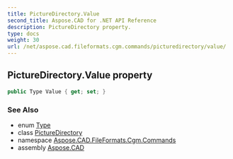 ```yaml
---
title: PictureDirectory.Value
second_title: Aspose.CAD for .NET API Reference
description: PictureDirectory property. 
type: docs
weight: 30
url: /net/aspose.cad.fileformats.cgm.commands/picturedirectory/value/
---
```

## PictureDirectory.Value property

```csharp
public Type Value { get; set; }
```

### See Also

* enum [Type](../../picturedirectory.type/)
* class [PictureDirectory](../)
* namespace [Aspose.CAD.FileFormats.Cgm.Commands](../../picturedirectory/)
* assembly [Aspose.CAD](../../../)


